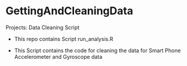 GettingAndCleaningData
======================

Projects: Data Cleaning Script 

* This repo contains Script run_analysis.R
- This Script contains the code for cleaning the data for Smart Phone  Accelerometer and Gyroscope data 
